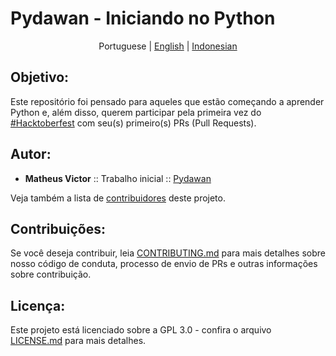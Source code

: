 # Pydawan - Iniciando no Python
<p align="center">
  <span>Portuguese</span> |
  <a href="lang/english#pydawan---getting-started-with-python">English</a> |
  <a href="lang/indonesian/README.md#pydawan---memulai-dengan-python">Indonesian</a>
</p>

## Objetivo: 

Este repositório foi pensado para aqueles que estão começando a aprender Python e, além disso, querem participar pela primeira vez do [#Hacktoberfest](https://hacktoberfest.digitalocean.com/) com seu(s) primeiro(s) PRs (Pull Requests).

## Autor:

* **Matheus Victor** :: Trabalho inicial :: [Pydawan](https://github.com/matheusvictor/Pydawan)

Veja também a lista de [contribuidores](https://github.com/matheusvictor/Pydawan/graphs/contributors) deste projeto.

## Contribuições:

Se você deseja contribuir, leia [CONTRIBUTING.md](https://github.com/matheusvictor/Pydawan/blob/master/CONTRIBUTING.md) para mais detalhes sobre nosso código de conduta, processo de envio de PRs e outras informações sobre contribuição.

## Licença:

Este projeto está licenciado sobre a GPL 3.0 - confira o arquivo [LICENSE.md](https://github.com/matheusvictor/Pydawan/blob/master/LICENSE) para mais detalhes.
